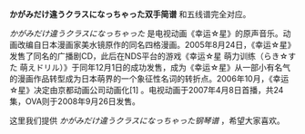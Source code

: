 

**かがみだけ違うクラスになっちゃった双手简谱** 和五线谱完全对应。

_かがみだけ違うクラスになっちゃった_
是电视动画《幸运☆星》的原声音乐。动画改编自日本漫画家美水镜原作的同名四格漫画。2005年8月24日，《幸运☆星》发售了同名的广播剧CD，此后在NDS平台的游戏《幸运☆星
萌力训练（らき☆すた
萌えドリル）》于同年12月1日的成功发售，成为《幸运☆星》从一部小有名气的漫画作品转型成为日本萌界的一个象征性名词的转折点。2006年10月，《幸运☆星》决定由京都动画公司动画化[1]
。电视动画于2007年4月8日首播，共24集，OVA则于2008年9月26日发售。

这里我们提供 _かがみだけ違うクラスになっちゃった钢琴谱_ ，希望大家喜欢。

